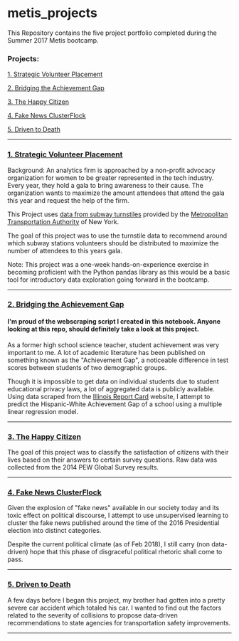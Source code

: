 # metis_projects

This Repository contains the five project portfolio completed during the Summer 2017 Metis bootcamp.

### Projects:
[1. Strategic Volunteer Placement](#section-a)

[2. Bridging the Achievement Gap](#section-b)

[3. The Happy Citizen](#section-c)

[4. Fake News ClusterFlock](#section-d)

[5. Driven to Death](#section-e)

---

### <a name="section-a"></a>[1. Strategic Volunteer Placement](01-Strategic_Volunteer_Placement/)

Background:
An analytics firm is approached by a non-profit advocacy organization for women to be greater represented in the tech industry. Every year, they hold a gala to bring awareness to their cause. The organization wants to maximize the amount attendees that attend the gala this year and request the help of the firm.

This Project uses [data from subway turnstiles](http://web.mta.info/developers/turnstile.html) provided by the [Metropolitan Transportation Authority](www.mta.info) of New York.

The goal of this project was to use the turnstile data to recommend around which subway stations volunteers should be distributed to maximize the number of attendees to this years gala.

Note: This project was a one-week hands-on-experience exercise in becoming proficient with the Python pandas library as this would be a basic tool for introductory data exploration going forward in the bootcamp.

---

### <a name="section-b"></a>[2. Bridging the Achievement Gap](02-Bridging_the_Achievement_Gap/)

#### I'm proud of the webscraping script I created in this notebook. Anyone looking at this repo, should definitely take a look at this project.

As a former high school science teacher, student achievement was very important to me. A lot of academic literature has been published on something known as the "Achievement Gap", a noticeable difference in test scores between students of two demographic groups.

Though it is impossible to get data on individual students due to student educational privacy laws, a lot of aggregated data is publicly available. Using data scraped from the [Illinois Report Card](https://www.illinoisreportcard.com) website, I attempt to predict the Hispanic-White Achievement Gap of a school using a multiple linear regression model.

---

### <a name="section-c"></a>[3. The Happy Citizen](03-The_Happy_Citizen/)

The goal of this project was to classify the satisfaction of citizens with their lives based on their answers to certain survey questions. Raw data was collected from the 2014 PEW Global Survey results.

---

### <a name="section-d"></a>[4. Fake News ClusterFlock](04-FakeNews_ClusterFlock)

Given the explosion of "fake news" available in our society today and its toxic effect on political discourse, I attempt to use unsupervised learning to cluster the fake news published around the time of the 2016 Presidential election into distinct categories.

Despite the current political climate (as of Feb 2018), I still carry (non data-driven) hope that this phase of disgraceful political rhetoric shall come to pass.

---

### <a name="section-e"></a>[5. Driven to Death](05-Driven_to_Death/)

A few days before I began this project, my brother had gotten into a pretty severe car accident which totaled his car. I wanted to find out the factors related to the severity of collisions to propose data-driven recommendations to state agencies for transportation safety improvements.

---